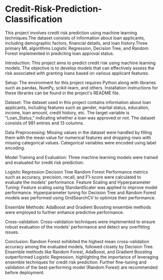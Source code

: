 # Credit-Risk-Prediction-Classification
This project involves credit risk prediction using machine learning techniques.The dataset consists of information about loan applicants, including demographic factors, financial details, and loan history.Three primary ML algorithms Logistic Regression, Decision Tree, and Random Forest implemented in predicting loan approval status.


Introduction:
This project aims to predict credit risk using machine learning models. The objective is to develop models that can effectively assess the risk associated with granting loans based on various applicant features.

Setup:
The environment for this project requires Python along with libraries such as pandas, NumPy, scikit-learn, and others. Installation instructions for these libraries can be found in the project's README file.

Dataset:
The dataset used in this project contains information about loan applicants, including features such as gender, marital status, education, income, loan amount, credit history, etc. The target variable is "Loan_Status," indicating whether a loan was approved or not. The dataset consists of 981 entries and 13 columns.

Data Preprocessing:
Missing values in the dataset were handled by filling them with the mean value for numerical features and dropping rows with missing categorical values. Categorical variables were encoded using label encoding.

Model Training and Evaluation:
Three machine learning models were trained and evaluated for credit risk prediction:

Logistic Regression
Decision Tree
Random Forest
Performance metrics such as accuracy, precision, recall, and F1-score were calculated to evaluate the models' performance.
Feature Scaling and Hyperparameter Tuning:
Feature scaling using StandardScaler was applied to improve model performance. Hyperparameter tuning for Decision Tree and Random Forest models was performed using GridSearchCV to optimize their performance.

Ensemble Methods:
AdaBoost and Gradient Boosting ensemble methods were employed to further enhance predictive performance.

Cross-validation:
Cross-validation techniques were implemented to ensure robust evaluation of the models' performance and detect any overfitting issues.

Conclusion:
Random Forest exhibited the highest mean cross-validation accuracy among the evaluated models, followed closely by Decision Tree. Ensemble methods like Random Forest, AdaBoost, and Gradient Boosting outperformed Logistic Regression, highlighting the importance of leveraging ensemble techniques for credit risk prediction. Further fine-tuning and validation of the best-performing model (Random Forest) are recommended before deployment.
